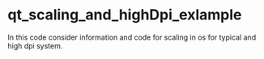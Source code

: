 # qt_scaling_and_highDpi_exlample
In this code consider information and code for scaling in os for typical and high dpi system.
